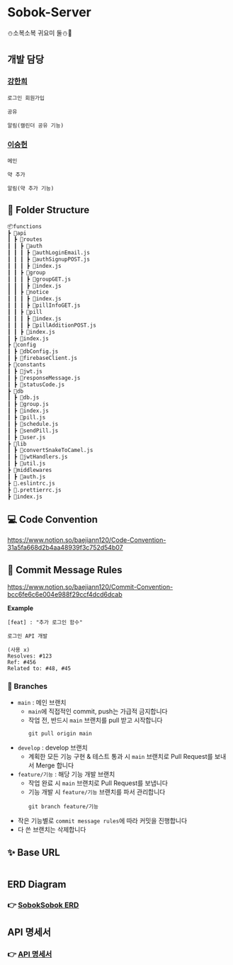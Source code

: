 # Sobok-Server
:snowman:소복소복 귀요미 둘:snowman::pill:

## 개발 담당

### [강한희](https://github.com/kanghanhee)
```
로그인 회원가입

공유

알림(캘린더 공유 기능)
```

### [이승헌](https://github.com/lsh328328)
```
메인

약 추가

알림(약 추가 기능)
```

## 📂 Folder Structure

```markdown
📦functions
┣ 📂api
┃ ┣ 📂routes
┃ ┃ ┣ 📂auth
┃ ┃ ┃ ┣ 📜authLoginEmail.js
┃ ┃ ┃ ┣ 📜authSignupPOST.js
┃ ┃ ┃ ┣ 📜index.js
┃ ┃ ┣ 📂group
┃ ┃ ┃ ┣ 📜groupGET.js
┃ ┃ ┃ ┣ 📜index.js
┃ ┃ ┣ 📂notice
┃ ┃ ┃ ┣ 📜index.js
┃ ┃ ┃ ┣ 📜pillInfoGET.js
┃ ┃ ┣ 📂pill
┃ ┃ ┃ ┣ 📜index.js
┃ ┃ ┃ ┣ 📜pillAdditionPOST.js
┃ ┃ ┣ 📜index.js
┃ ┣ 📜index.js
┣ 📂config
┃ ┣ 📜dbConfig.js
┃ ┣ 📜firebaseClient.js
┣ 📂constants
┃ ┣ 📜jwt.js
┃ ┣ 📜responseMessage.js
┃ ┣ 📜statusCode.js
┣ 📂db
┃ ┣ 📜db.js
┃ ┣ 📜group.js
┃ ┣ 📜index.js
┃ ┣ 📜pill.js
┃ ┣ 📜schedule.js
┃ ┣ 📜sendPill.js
┃ ┣ 📜user.js
┣ 📂lib
┃ ┣ 📜convertSnakeToCamel.js
┃ ┣ 📜jwtHandlers.js
┃ ┣ 📜util.js
┣ 📂middlewares
┃ ┣ 📜auth.js
┣ 📜.eslintrc.js
┣ 📜.prettierrc.js
┣ 📜index.js
```

## 💻 Code Convention
https://www.notion.so/baejiann120/Code-Convention-31a5fa668d2b4aa48939f3c752d54b07

## 💬 Commit Message Rules
https://www.notion.so/baejiann120/Commit-Convention-bcc6fe6c6e004e988f29ccf4dcd6dcab

**Example**

```
[feat] : "추가 로그인 함수"

로그인 API 개발

(사용 x)
Resolves: #123
Ref: #456
Related to: #48, #45
```

### 🔅 Branches

- `main` : 메인 브랜치
  - `main`에 직접적인 commit, push는 가급적 금지합니다
  - 작업 전, 반드시 `main` 브랜치를 pull 받고 시작합니다
    ```
    git pull origin main
    ```
- `develop` : develop 브랜치
  - 계획한 모든 기능 구현 & 테스트 통과 시 `main` 브랜치로 Pull Request를 보내서 Merge 합니다
- `feature/기능` : 해당 기능 개발 브랜치
  - 작업 완료 시 `main` 브랜치로 Pull Request를 보냅니다
  - 기능 개발 시 `feature/기능` 브랜치를 파서 관리합니다
    ```
    git branch feature/기능
    ```
- 작은 기능별로 `commit message rules`에 따라 커밋을 진행합니다
- 다 쓴 브랜치는 삭제합니다

## ✨ Base URL

```

```

## ERD Diagram

### 👉 [SobokSobok ERD](https://www.notion.so/baejiann120/ERD-5ff674606b2d41db89c970c65b873188)

## API 명세서

### 👉 [API 명세서](https://www.notion.so/baejiann120/API-6280231150ca40eeb2de46beb5292931)
